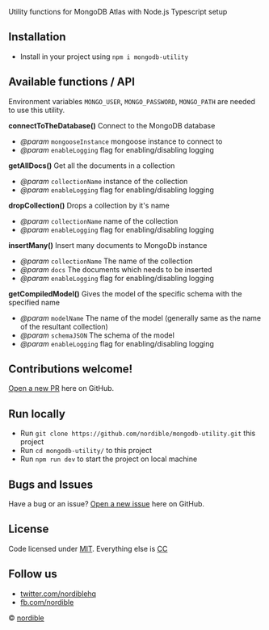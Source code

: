 Utility functions for MongoDB Atlas with Node.js Typescript setup

## Installation
 
 - Install in your project using `npm i mongodb-utility`

## Available functions / API

Environment variables `MONGO_USER`, `MONGO_PASSWORD`, `MONGO_PATH` are needed to use this utility.

**connectToTheDatabase()**
Connect to the MongoDB database
- *@param* `mongooseInstance` mongoose instance to connect to
- *@param* `enableLogging` flag for enabling/disabling logging

**getAllDocs()**
Get all the documents in a collection
- *@param* `collectionName` instance of the collection
- *@param* `enableLogging` flag for enabling/disabling logging

**dropCollection()**
Drops a collection by it's name
- *@param* `collectionName` name of the collection
- *@param* `enableLogging` flag for enabling/disabling logging

**insertMany()**
Insert many documents to MongoDb instance
- *@param* `collectionName` The name of the collection
- *@param* `docs` The documents which needs to be inserted
- *@param* `enableLogging` flag for enabling/disabling logging

**getCompiledModel()**
Gives the model of the specific schema with the specified name
- *@param* `modelName` The name of the model (generally same as the name of the resultant collection)
- *@param* `schemaJSON` The schema of the model
- *@param* `enableLogging` flag for enabling/disabling logging

## Contributions welcome!

[Open a new PR](https://github.com/nordible/mongodb-utility/pulls) here on GitHub.

## Run locally
- Run `git clone https://github.com/nordible/mongodb-utility.git` this project
- Run `cd mongodb-utility/` to this project
- Run `npm run dev` to start the project on local machine

## Bugs and Issues

Have a bug or an issue? [Open a new issue](https://github.com/nordible/mongodb-utility/issues) here on GitHub.

## License

Code licensed under [MIT](https://opensource.org/licenses/MIT). Everything else is [CC](http://creativecommons.org/)

## Follow us

* [twitter.com/nordiblehq](https://twitter.com/nordiblehq)
* [fb.com/nordible](https://www.facebook.com/nordible)

&copy; [nordible](https://nordible.com/)
